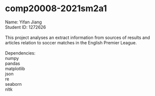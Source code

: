 # comp20008-2021sm2a1
Name: Yifan Jiang\
Student ID: 1272626\
\
This project analyses an extract information from sources of results and articles relation to soccer matches in the English Premier League.\
\
Dependencies:\
numpy \
pandas\
matplotlib\
json\
re\
seaborn\
nltk
